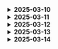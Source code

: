 <details>
<summary><b>2025-03-10</b></summary>

<div markdown="1">

# huggingface 둘러보기

`stable video diffusion` 모델을 파인튜닝 시키기 위해 마음에 드는 3d 애니메이션을 찾아보았다.

# AI WBS 작성

- 일정을 체계적으로 짜는 법을 배우고, 이를 통해 눈에 보이는 계획이 있으니 일정을 맞춰 개발을 나아가야겠다는 다짐을 했다.
  <img src="./imgs/0310_1.png">

</div>
</details>

<details>
<summary><b>2025-03-11</b></summary>

<div markdown="1">

# FE(React) 초기 설정

## tsconfig.json 옵션 설정

- https://typescript-kr.github.io/pages/tsconfig.json.html

```
{
  "compilerOptions": {
    "allowJs": true, // js, jsx 파일(ES6)을 포함함
    "outDir": "./bulid/", // 트랜스파일 결과물 저장할 경로
    "esModuleInterop": true, // commonJS로 작성한 모듈을 불러올 때 문제 발생될 수 있는데 호환성을 제공해서 문제를 해결해줌
    "forceConsistentCasingInFileNames": true,
    "strict": true,
    "noImplicitAny": true, // 타입스크립트에서 Any와 같은 암시적 데이터 타입을 사용하지 않는다.
    "skipLibCheck": true,
    "resolveJsonModule": true, // 확장자가 .json을 자바스크립트 객체로 임포트할 수 있게 해줌
    "sourceMap": true, // 디버깅을 위한 소스맵 파일을 만들어줌(실행은 ES5로 하지만 디버깅은 TS로 하기 때문에 소스맵이 필요함)
    "module": "commonjs", // target 속성과 관련됨, "target" 속성이 es6이상이면 es6로 바꿔주기
    "target": "es5",
    "jsx": "react" // 컴파일러 옵션
  },
  "include": ["./src/**/*"], // 트랜스파일 할 파일 경로 설정(src아래 모든 파일)
  "exclude": ["node_modules", "**/*.spec.ts"] // 트랜스파일을 제외할 파일 경로 설정
}
```

</div>
</details>

<details>
<summary><b>2025-03-12</b></summary>

<div markdown="1">

# 내용

</div>
</details>

<details>
<summary><b>2025-03-13</b></summary>

<div markdown="1">

# 내용

</div>
</details>

<details>
<summary><b>2025-03-14</b></summary>

<div markdown="1">

# 내용

</div>
</details>

